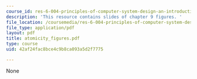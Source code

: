 ```yaml
---
course_id: res-6-004-principles-of-computer-system-design-an-introduction-spring-2009
description: 'This resource contains slides of chapter 9 figures. '
file_location: /coursemedia/res-6-004-principles-of-computer-system-design-an-introduction-spring-2009/42af24fac8bce4c9b8ca093a5d2f7775_atomicity_figures.pdf
file_type: application/pdf
layout: pdf
title: atomicity_figures.pdf
type: course
uid: 42af24fac8bce4c9b8ca093a5d2f7775

---
```

None